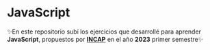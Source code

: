 # JavaScript
✨En este repositorio subí los ejercicios que desarrollé para aprender **JavaScript**, propuestos por **[INCAP](https://www.incap.edu.co/)** en el año **2023** primer semestre✨
